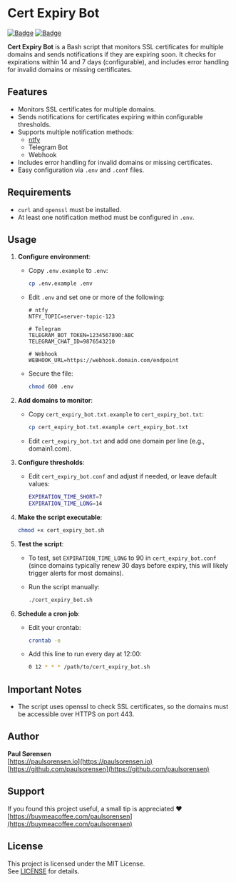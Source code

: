# Cert Expiry Bot

[![Badge](https://img.shields.io/badge/License-MIT-97CA00)](/LICENSE)
[![Badge](https://img.shields.io/badge/-Buy%20Me%20a%20Coffee-dab728?logo=buymeacoffee&logoColor=white)](https://buymeacoffee.com/paulsorensen)

**Cert Expiry Bot** is a Bash script that monitors SSL certificates for multiple domains and sends notifications if they are expiring soon. It checks for expirations within 14 and 7 days (configurable), and includes error handling for invalid domains or missing certificates.

## Features

- Monitors SSL certificates for multiple domains.
- Sends notifications for certificates expiring within configurable thresholds.
- Supports multiple notification methods:
  - [ntfy](https://ntfy.sh)
  - Telegram Bot
  - Webhook
- Includes error handling for invalid domains or missing certificates.
- Easy configuration via `.env` and `.conf` files.

## Requirements

- `curl` and `openssl` must be installed.
- At least one notification method must be configured in `.env`.

## Usage

1. **Configure environment**:

   - Copy `.env.example` to `.env`:

     ```bash
     cp .env.example .env
     ```

   - Edit `.env` and set one or more of the following:

     ```dotenv
     # ntfy
     NTFY_TOPIC=server-topic-123

     # Telegram
     TELEGRAM_BOT_TOKEN=1234567890:ABC
     TELEGRAM_CHAT_ID=9876543210

     # Webhook
     WEBHOOK_URL=https://webhook.domain.com/endpoint
     ```

   - Secure the file:

     ```bash
     chmod 600 .env
     ```

2. **Add domains to monitor**:

   - Copy `cert_expiry_bot.txt.example` to `cert_expiry_bot.txt`:

     ```bash
     cp cert_expiry_bot.txt.example cert_expiry_bot.txt
     ```

   - Edit `cert_expiry_bot.txt` and add one domain per line (e.g., domain1.com).

3. **Configure thresholds**:

   - Edit `cert_expiry_bot.conf` and adjust if needed, or leave default values:

     ```bash
     EXPIRATION_TIME_SHORT=7
     EXPIRATION_TIME_LONG=14
     ```

4. **Make the script executable**:

   ```bash
   chmod +x cert_expiry_bot.sh
   ```

5. **Test the script**:

   - To test, set `EXPIRATION_TIME_LONG` to 90 in `cert_expiry_bot.conf` (since domains typically renew 30 days before expiry, this will likely trigger alerts for most domains).

   - Run the script manually:

     ```bash
     ./cert_expiry_bot.sh
     ```

6. **Schedule a cron job**:

   - Edit your crontab:

     ```bash
     crontab -e
     ```

   - Add this line to run every day at 12:00:

     ```bash
     0 12 * * * /path/to/cert_expiry_bot.sh
     ```

## Important Notes

- The script uses openssl to check SSL certificates, so the domains must be accessible over HTTPS on port 443.

## Author

**Paul Sørensen**  
[https://paulsorensen.io](https://paulsorensen.io)  
[https://github.com/paulsorensen](https://github.com/paulsorensen)

## Support

If you found this project useful, a small tip is appreciated ❤️  
[https://buymeacoffee.com/paulsorensen](https://buymeacoffee.com/paulsorensen)

## License

This project is licensed under the MIT License.  
See [LICENSE](LICENSE) for details.
